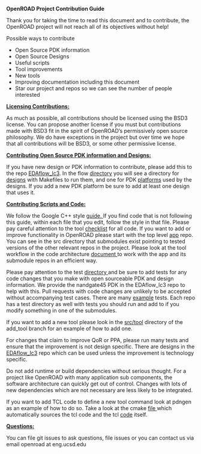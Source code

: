 **OpenROAD Project Contribution Guide**

Thank you for taking the time to read this document and to contribute, the OpenROAD project will not reach all of its objectives without help!

Possible ways to contribute



*   Open Source PDK information 
*   Open Source Designs
*   Useful scripts
*   Tool improvements
*   New tools
*   Improving documentation including this document
*   Star our project and repos so we can see the number of people interested

**<span style="text-decoration:underline;">Licensing Contributions:</span>**

As much as possible, all contributions should be licensed using the BSD3 license. You can propose another license if you must but contributions made with BSD3 fit in the spirit of OpenROAD’s permissively open source philosophy.  We do have exceptions in the project but over time we hope that all contributions will be BSD3, or some other permissive license.

**<span style="text-decoration:underline;">Contributing Open Source PDK information and Designs:</span>**

If you have new design or PDK information to contribute, please add this to the repo [EDAflow_lc3](https://github.com/The-OpenROAD-Project/EDAflow_lc3/). In the flow [directory](https://github.com/The-OpenROAD-Project/EDAflow_lc3/tree/master/flow) you will see a directory for [designs](https://github.com/The-OpenROAD-Project/EDAflow_lc3/tree/master/flow/designs) with Makefiles to run them, and one for PDK [platforms](https://github.com/The-OpenROAD-Project/EDAflow_lc3/tree/master/flow/platforms/) used by the designs. If you add a new PDK platform be sure to add at least one design that uses it.

**<span style="text-decoration:underline;">Contributing Scripts and Code:</span>**

We follow the Google C++ style [guide](https://google.github.io/styleguide/cppguide.html)<span style="text-decoration:underline;">. </span>If you find code that is not following this guide, within each file that you edit, follow the style in that file. Please pay careful attention to the tool [checklist](https://github.com/The-OpenROAD-Project/OpenROAD/blob/e3fc17cdf2b49d7a946fe29780604a94c2146d14/doc/OpenRoadArch.md#tool-checklist) for all code. If you want to add or improve functionality in OpenROAD please start with the top level [app](https://github.com/The-OpenROAD-Project/OpenROAD/) repo. You can see in the src directory that submodules exist pointing to tested versions of the other relevant repos in the project. Please look at the tool workflow in the code architecture [document ](https://github.com/The-OpenROAD-Project/OpenROAD/blob/master/doc/OpenRoadArch.md)to work with the app and its submodule repos in an efficient way.

Please pay attention to the test [directory ](https://github.com/The-OpenROAD-Project/OpenROAD/tree/master/test)and be sure to add tests for any code changes that you make with open sourceable PDK and design information. We provide the nandgate45 PDK in the EDAflow_lc3 repo to help with this. Pull requests with code changes are unlikely to be accepted without accompanying test cases. There are many [example](https://github.com/The-OpenROAD-Project/OpenROAD/blob/master/test/gcd_flow1.tcl) tests. Each repo has a test directory as well with tests you should run and add to if you modify something in one of the submodules.

If you want to add a new tool please look in the [src/tool](https://github.com/The-OpenROAD-Project/OpenROAD/tree/add_tool/src/tool) directory of the add_tool branch for an example of how to add one. 

For changes that claim to improve QoR or PPA, please run many tests and ensure that the improvement is not design specific. There are designs in the [EDAflow_lc3](https://github.com/The-OpenROAD-Project/EDAflow_lc3/) repo which can be used unless the improvement is technology specific.

Do not add runtime or build dependencies without serious thought. For a project like OpenROAD with many application sub components, the software architecture can quickly get out of control. Changes with lots of new dependencies which are not necessary are less likely to be integrated.

If you want to add TCL code to define a new tool command look at pdngen as an example of how to do so. Take a look at the cmake [file ](https://github.com/The-OpenROAD-Project/OpenROAD/blob/26437d70f094abf564317c25803fd93a80f6dcc0/src/CMakeLists.txt)which automatically sources the tcl code and the tcl [code](https://github.com/The-OpenROAD-Project/OpenROAD/blob/openroad/src/pdngen/src/PdnGen.tcl) itself.

**<span style="text-decoration:underline;">Questions:</span>**

You can file git issues to ask questions, file issues or you can contact us via email openroad at eng.ucsd.edu

